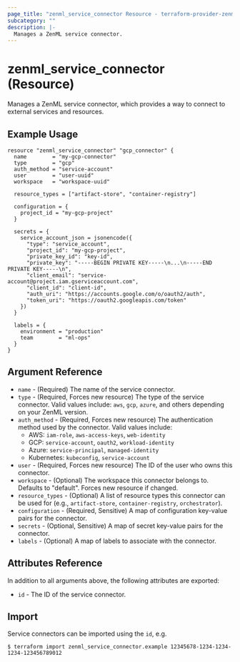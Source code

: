 ```yaml
---
page_title: "zenml_service_connector Resource - terraform-provider-zenml"
subcategory: ""
description: |-
  Manages a ZenML service connector.
---
```


# zenml_service_connector (Resource)

Manages a ZenML service connector, which provides a way to connect to external services and resources.

## Example Usage

```hcl
resource "zenml_service_connector" "gcp_connector" {
  name        = "my-gcp-connector"
  type        = "gcp"
  auth_method = "service-account"
  user        = "user-uuid"
  workspace   = "workspace-uuid"
  
  resource_types = ["artifact-store", "container-registry"]
  
  configuration = {
    project_id = "my-gcp-project"
  }
  
  secrets = {
    service_account_json = jsonencode({
      "type": "service_account",
      "project_id": "my-gcp-project",
      "private_key_id": "key-id",
      "private_key": "-----BEGIN PRIVATE KEY-----\n...\n-----END PRIVATE KEY-----\n",
      "client_email": "service-account@project.iam.gserviceaccount.com",
      "client_id": "client-id",
      "auth_uri": "https://accounts.google.com/o/oauth2/auth",
      "token_uri": "https://oauth2.googleapis.com/token"
    })
  }
  
  labels = {
    environment = "production"
    team        = "ml-ops"
  }
}
```

## Argument Reference

* `name` - (Required) The name of the service connector.
* `type` - (Required, Forces new resource) The type of the service connector. Valid values include: `aws`, `gcp`, `azure`, and others depending on your ZenML version.
* `auth_method` - (Required, Forces new resource) The authentication method used by the connector. Valid values include:
  * AWS: `iam-role`, `aws-access-keys`, `web-identity`
  * GCP: `service-account`, `oauth2`, `workload-identity`
  * Azure: `service-principal`, `managed-identity`
  * Kubernetes: `kubeconfig`, `service-account`
* `user` - (Required, Forces new resource) The ID of the user who owns this connector.
* `workspace` - (Optional) The workspace this connector belongs to. Defaults to "default". Forces new resource if changed.
* `resource_types` - (Optional) A list of resource types this connector can be used for (e.g., `artifact-store`, `container-registry`, `orchestrator`).
* `configuration` - (Required, Sensitive) A map of configuration key-value pairs for the connector.
* `secrets` - (Optional, Sensitive) A map of secret key-value pairs for the connector.
* `labels` - (Optional) A map of labels to associate with the connector.

## Attributes Reference

In addition to all arguments above, the following attributes are exported:

* `id` - The ID of the service connector.

## Import

Service connectors can be imported using the `id`, e.g.

```
$ terraform import zenml_service_connector.example 12345678-1234-1234-1234-123456789012
```